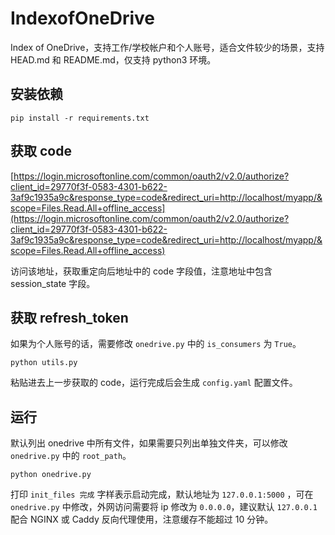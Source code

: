 # IndexofOneDrive
Index of OneDrive，支持工作/学校帐户和个人账号，适合文件较少的场景，支持 HEAD.md 和 README.md，仅支持 python3 环境。


## 安装依赖
```
pip install -r requirements.txt
```

## 获取 code
[https://login.microsoftonline.com/common/oauth2/v2.0/authorize?client_id=29770f3f-0583-4301-b622-3af9c1935a9c&response_type=code&redirect_uri=http://localhost/myapp/&scope=Files.Read.All+offline_access](https://login.microsoftonline.com/common/oauth2/v2.0/authorize?client_id=29770f3f-0583-4301-b622-3af9c1935a9c&response_type=code&redirect_uri=http://localhost/myapp/&scope=Files.Read.All+offline_access)

访问该地址，获取重定向后地址中的 code 字段值，注意地址中包含 session_state 字段。

## 获取 refresh_token

如果为个人账号的话，需要修改 `onedrive.py` 中的 `is_consumers` 为 `True`。

```
python utils.py
```

粘贴进去上一步获取的 code，运行完成后会生成 `config.yaml` 配置文件。

## 运行

默认列出 onedrive 中所有文件，如果需要只列出单独文件夹，可以修改 `onedrive.py` 中的 `root_path`。

```
python onedrive.py
```

打印 `init_files 完成` 字样表示启动完成，默认地址为 `127.0.0.1:5000` ，可在 `onedrive.py` 中修改，外网访问需要将 ip 修改为 `0.0.0.0`，建议默认 `127.0.0.1` 配合 NGINX 或 Caddy 反向代理使用，注意缓存不能超过 10 分钟。